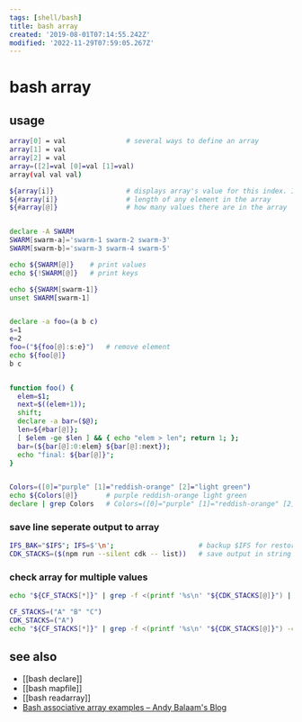 ```yaml
---
tags: [shell/bash]
title: bash array
created: '2019-08-01T07:14:55.242Z'
modified: '2022-11-29T07:59:05.267Z'
---
```


# bash array

## usage

```sh
array[0] = val               # several ways to define an array
array[1] = val
array[2] = val
array=([2]=val [0]=val [1]=val)
array(val val val)

${array[i]}                  # displays array's value for this index. If no index is supplied, array element 0 is assumed
${#array[i]}                 # length of any element in the array
${#array[@]}                 # how many values there are in the array


declare -A SWARM
SWARM[swarm-a]='swarm-1 swarm-2 swarm-3'
SWARM[swarm-b]='swarm-3 swarm-4 swarm-5'

echo ${SWARM[@]}    # print values
echo ${!SWARM[@]}   # print keys

echo ${SWARM[swarm-1]}
unset SWARM[swarm-1]


declare -a foo=(a b c)
s=1
e=2
foo=("${foo[@]:s:e}")   # remove element
echo ${foo[@]}
b c


function foo() { 
  elem=$1; 
  next=$((elem+1)); 
  shift; 
  declare -a bar=($@); 
  len=${#bar[@]}; 
  [ $elem -ge $len ] && { echo "elem > len"; return 1; }; 
  bar=(${bar[@]:0:elem} ${bar[@]:next}); 
  echo "final: ${bar[@]}"; 
}


Colors=([0]="purple" [1]="reddish-orange" [2]="light green")
echo ${Colors[@]}       # purple reddish-orange light green
declare | grep Colors   # Colors=([0]="purple" [1]="reddish-orange" [2]="light green")
````

### save line seperate output to array

```sh
IFS_BAK="$IFS"; IFS=$'\n';                     # backup $IFS for restore later
CDK_STACKS=($(npm run --silent cdk -- list))   # save output in string array, don't wrap subsheln quotes
```

### check array for multiple values

```sh
echo "${CF_STACKS[*]}" | grep -f <(printf '%s\n' "${CDK_STACKS[@]}") | wc -l | xargs)

CF_STACKS=("A" "B" "C")
CDK_STACKS=("A")
echo "${CF_STACKS[*]}" | grep -f <(printf '%s\n' "${CDK_STACKS[@]}") -c
```

## see also

- [[bash declare]]
- [[bash mapfile]]
- [[bash readarray]]
- [Bash associative array examples – Andy Balaam's Blog](https://www.artificialworlds.net/blog/2012/10/17/bash-associative-array-examples/)
